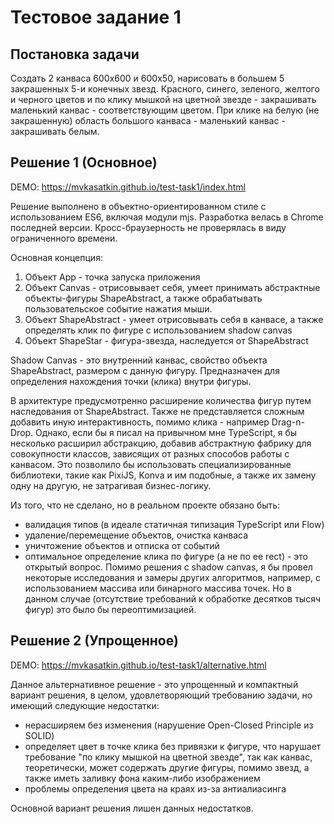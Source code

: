 # Тестовое задание 1

## Постановка задачи

Создать 2 канваса 600x600 и 600x50, нарисовать в большем 5 закрашенных 5-и конечных звезд.
Красного, синего, зеленого, желтого и черного цветов и по клику мышкой на цветной звезде -
закрашивать маленький канвас - соответствующим цветом.
При клике на белую (не закрашенную) область большого канваса - маленький канвас - закрашивать белым.


## Решение 1 (Основное)

DEMO: https://mvkasatkin.github.io/test-task1/index.html

Решение выполнено в объектно-ориентированном стиле с использованием ES6, включая модули mjs.
Разработка велась в Chrome последней версии. Кросс-браузерность не проверялась в виду ограниченного времени.

Основная концепция:
1. Объект App - точка запуска приложения
2. Объект Canvas - отрисовывает себя, умеет принимать абстрактные объекты-фигуры ShapeAbstract, а также обрабатывать пользовательское событие нажатия мыши.
3. Объект ShapeAbstract - умеет отрисовывать себя в канвасе, а также определять клик по фигуре с использованием shadow canvas
4. Объект ShapeStar - фигура-звезда, наследуется от ShapeAbstract

Shadow Canvas - это внутренний канвас, свойство объекта ShapeAbstract, размером с данную фигуру.
Предназначен для определения нахождения точки (клика) внутри фигуры.

В архитектуре предусмотренно расширение количества фигур путем наследования от ShapeAbstract.
Также не представляется сложным добавить иную интерактивность, помимо клика - например Drag-n-Drop.
Однако, если бы я писал на привычном мне TypeScript, я бы несколько расширил абстракцию, добавив абстрактную фабрику для
совокупности классов, зависящих от разных способов работы с канвасом. Это позволило бы использовать специализированные библиотеки,
такие как PixiJS, Konva и им подобные, а также их замену одну на другую, не затрагивая бизнес-логику.

Из того, что не сделано, но в реальном проекте обязано быть:
- валидация типов (в идеале статичная типизация TypeScript или Flow)
- удаление/перемещение объектов, очистка канваса
- уничтожение объектов и отписка от событий
- оптимальное определение клика по фигуре (а не по ее rect) - это открытый вопрос. Помимо решения c shadow canvas, я бы
провел некоторые исследования и замеры других алгоритмов, например, с использованием массива или бинарного массива точек.
Но в данном случае (отсутствие требований к обработке десятков тысяч фигур) это было бы переоптимизацией.


## Решение 2 (Упрощенное)

DEMO: https://mvkasatkin.github.io/test-task1/alternative.html

Данное альтернативное решение - это упрощенный и компактный вариант решения, в целом, удовлетворяющий требованию задачи,
но имеющий следующие недостатки:

- нерасширяем без изменения (нарушение Open-Closed Principle из SOLID)
- определяет цвет в точке клика без привязки к фигуре, что нарушает требование "по клику мышкой на цветной звезде",
так как канвас, теоретически, может содержать другие фигуры, помимо звезд, а также иметь заливку фона каким-либо изображением
- проблемы определения цвета на краях из-за антиалиасинга

Основной вариант решения лишен данных недостатков.
